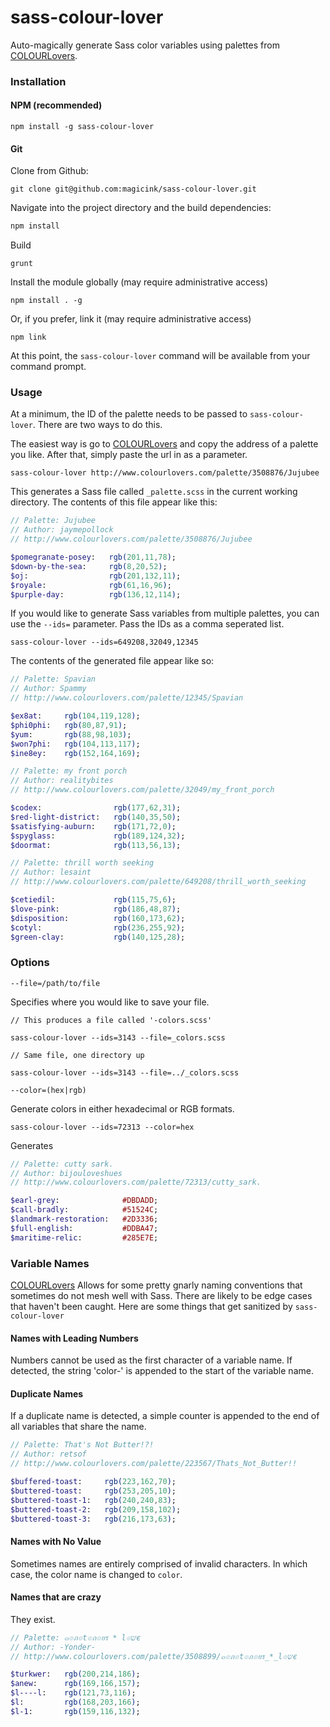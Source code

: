 # sass-colour-lover

Auto-magically generate Sass color variables using palettes from [COLOURLovers][cl].

### Installation

#### NPM (recommended)

```
npm install -g sass-colour-lover
```

#### Git

Clone from Github:

```
git clone git@github.com:magicink/sass-colour-lover.git
```

Navigate into the project directory and the build dependencies:

```bash
npm install
```

Build

```
grunt
```

Install the module globally (may require administrative access)

```
npm install . -g
```

Or, if you prefer, link it (may require administrative access)

```
npm link
```

At this point, the `sass-colour-lover` command will be available from your command prompt.

### Usage

At a minimum, the ID of the palette needs to be passed to `sass-colour-lover`. There are two ways to do this.

The easiest way is go to [COLOURLovers][cl] and copy the address of a palette you like. After that, simply paste the url in as a parameter.

```
sass-colour-lover http://www.colourlovers.com/palette/3508876/Jujubee
```

This generates a Sass file called `_palette.scss` in the current working directory. The contents of this file appear like this:

``` sass
// Palette: Jujubee
// Author: jaymepollock
// http://www.colourlovers.com/palette/3508876/Jujubee

$pomegranate-posey:   rgb(201,11,78);
$down-by-the-sea:     rgb(8,20,52);
$oj:                  rgb(201,132,11);
$royale:              rgb(61,16,96);
$purple-day:          rgb(136,12,114);
```

If you would like to generate Sass variables from multiple palettes, you can use the `--ids=` parameter. Pass the IDs as a comma seperated list.

```
sass-colour-lover --ids=649208,32049,12345
```

The contents of the generated file appear like so:

``` sass
// Palette: Spavian
// Author: Spammy
// http://www.colourlovers.com/palette/12345/Spavian

$ex8at:     rgb(104,119,128);
$phi0phi:   rgb(80,87,91);
$yum:       rgb(88,98,103);
$won7phi:   rgb(104,113,117);
$ine8ey:    rgb(152,164,169);

// Palette: my front porch
// Author: realitybites
// http://www.colourlovers.com/palette/32049/my_front_porch

$codex:                rgb(177,62,31);
$red-light-district:   rgb(140,35,50);
$satisfying-auburn:    rgb(171,72,0);
$spyglass:             rgb(189,124,32);
$doormat:              rgb(113,56,13);

// Palette: thrill worth seeking
// Author: lesaint
// http://www.colourlovers.com/palette/649208/thrill_worth_seeking

$cetiedil:             rgb(115,75,6);
$love-pink:            rgb(186,48,87);
$disposition:          rgb(160,173,62);
$cotyl:                rgb(236,255,92);
$green-clay:           rgb(140,125,28);
```

### Options

`--file=/path/to/file`

Specifies where you would like to save your file.

```
// This produces a file called '-colors.scss'

sass-colour-lover --ids=3143 --file=_colors.scss

// Same file, one directory up

sass-colour-lover --ids=3143 --file=../_colors.scss
```

`--color=(hex|rgb)`

Generate colors in either hexadecimal or RGB formats.

```
sass-colour-lover --ids=72313 --color=hex
```

Generates

``` sass
// Palette: cutty sark.
// Author: bijouloveshues
// http://www.colourlovers.com/palette/72313/cutty_sark.

$earl-grey:              #DBDADD;
$call-bradly:            #51524C;
$landmark-restoration:   #2D3336;
$full-english:           #DDBA47;
$maritime-relic:         #285E7E;
```

### Variable Names

[COLOURLovers][cl] Allows for some pretty gnarly naming conventions that sometimes do not mesh well with Sass. There are likely to be edge cases that haven't been caught. Here are some things that get sanitized by `sass-colour-lover`

#### Names with Leading Numbers

Numbers cannot be used as the first character of a variable name. If detected, the string 'color-' is appended to the start of the variable name.

#### Duplicate Names

If a duplicate name is detected, a simple counter is appended to the end of all variables that share the name.

``` sass
// Palette: That's Not Butter!?!
// Author: retsof
// http://www.colourlovers.com/palette/223567/Thats_Not_Butter!!

$buffered-toast:     rgb(223,162,70);
$buttered-toast:     rgb(253,205,10);
$buttered-toast-1:   rgb(240,240,83);
$buttered-toast-2:   rgb(209,158,102);
$buttered-toast-3:   rgb(216,173,63);
```

#### Names with No Value

Sometimes names are entirely comprised of invalid characters. In which case, the color name is changed to `color`.

#### Names that are crazy

They exist.

``` sass
// Palette: ๓๏ภ๏t๏ภ๏ยร * l๏שє
// Author: -Yonder-
// http://www.colourlovers.com/palette/3508899/๓๏ภ๏t๏ภ๏ยร_*_l๏שє

$turkwer:   rgb(200,214,186);
$anew:      rgb(169,166,157);
$l----l:    rgb(121,73,116);
$l:         rgb(168,203,166);
$l-1:       rgb(159,116,132);
```

[cl]: http://www.colourlovers.com